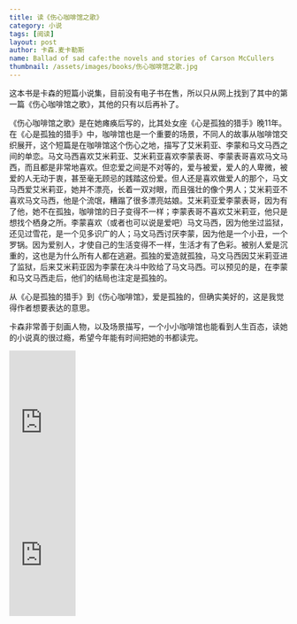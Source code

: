 ```yaml
---
title: 读《伤心咖啡馆之歌》 
category: 小说  
tags: [阅读]  
layout: post  
author: 卡森.麦卡勒斯 
name: Ballad of sad cafe:the novels and stories of Carson McCullers
thumbnail: /assets/images/books/伤心咖啡馆之歌.jpg
---
```


这本书是卡森的短篇小说集，目前没有电子书在售，所以只从网上找到了其中的第一篇《伤心咖啡馆之歌》，其他的只有以后再补了。

《伤心咖啡馆之歌》是在她瘫痪后写的，比其处女座《心是孤独的猎手》晚11年。在《心是孤独的猎手》中，咖啡馆也是一个重要的场景，不同人的故事从咖啡馆交织展开，这个短篇是在咖啡馆这个伤心之地，描写了艾米莉亚、李蒙和马文马西之间的单恋。马文马西喜欢艾米莉亚、艾米莉亚喜欢李蒙表哥、李蒙表哥喜欢马文马西，而且都是非常地喜欢。但恋爱之间是不对等的，爱与被爱，爱人的人卑微，被爱的人无动于衷，甚至毫无顾忌的践踏这份爱。但人还是喜欢做爱人的那个，马文马西爱艾米莉亚，她并不漂亮，长着一双对眼，而且强壮的像个男人；艾米莉亚不喜欢马文马西，他是个流氓，糟蹋了很多漂亮姑娘。艾米莉亚爱李蒙表哥，因为有了他，她不在孤独，咖啡馆的日子变得不一样；李蒙表哥不喜欢艾米莉亚，他只是想找个栖身之所。李蒙喜欢（或者也可以说是爱吧）马文马西，因为他坐过监狱，还见过雪花，是一个见多识广的人；马文马西讨厌李蒙，因为他是一个小丑，一个罗锅。因为爱别人，才使自己的生活变得不一样，生活才有了色彩。被别人爱是沉重的，这也是为什么所有人都在逃避。孤独的爱造就孤独，马文马西因艾米莉亚进了监狱，后来艾米莉亚因为李蒙在决斗中败给了马文马西。可以预见的是，在李蒙和马文马西走后，他们的结局也注定是孤独的。

从《心是孤独的猎手》到《伤心咖啡馆》，爱是孤独的，但确实美好的，这是我觉得作者想要表达的意思。

卡森非常善于刻画人物，以及场景描写，一个小小咖啡馆也能看到人生百态，读她的小说真的很过瘾，希望今年能有时间把她的书都读完。

    

<div class="amazon-buy">
    <div>
        <div class="kindle"></div>
        <iframe src="https://rcm-cn.amazon-adsystem.com/e/cm?lt1=_blank&bc1=000000&IS2=1&bg1=FFFFFF&fc1=000000&lc1=0000FF&t=read02-23&o=28&p=8&l=as4&m=amazon&f=ifr&ref=ss_til&asins=B072N7PFF9" style="width:120px;height:240px;" scrolling="no" marginwidth="0" marginheight="0" frameborder="0"></iframe>
    </div>
    <div>
        <div class="paper"></div>
        <iframe src="https://rcm-cn.amazon-adsystem.com/e/cm?lt1=_blank&bc1=000000&IS2=1&bg1=FFFFFF&fc1=000000&lc1=0000FF&t=read02-23&o=28&p=8&l=as4&m=amazon&f=ifr&ref=ss_til&asins=B074J635YM" style="width:120px;height:240px;" scrolling="no" marginwidth="0" marginheight="0" frameborder="0"></iframe>
    </div>
</div>    

